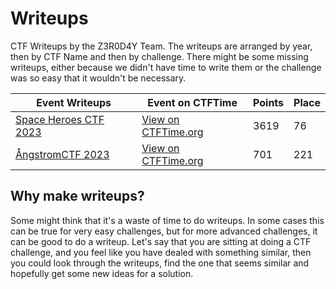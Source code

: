 # Writeups

CTF Writeups by the Z3R0D4Y Team. The writeups are arranged by year, then by CTF Name and then by challenge. There might be some missing writeups, either because we didn't have time to write them or the challenge was so easy that it wouldn't be necessary.

| Event Writeups                                         | Event on CTFTime                                       | Points | Place |
|--------------------------------------------------------|--------------------------------------------------------|--------|-------|
| [Space Heroes CTF 2023](./2023/Space%20Heroes%20CTF/)  | [View on CTFTime.org](https://ctftime.org/event/1856)  | 3619   | 76    |
| [ÅngstromCTF 2023](./2023/%C3%A5ngstromCTF/)           | [View on CTFTime.org](https://ctftime.org/event/1859)  | 701    | 221   |

## Why make writeups?

Some might think that it's a waste of time to do writeups. In some cases this can be true for very easy challenges, but for more advanced challenges, it can be good to do a writeup. Let's say that you are sitting at doing a CTF challenge, and you feel like you have dealed with something similar, then you could look through the writeups, find the one that seems similar and hopefully get some new ideas for a solution.
